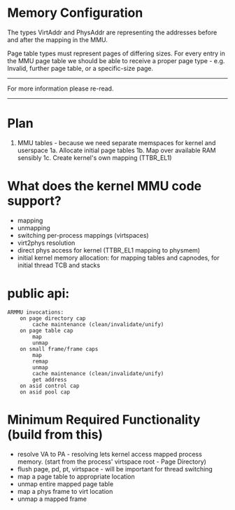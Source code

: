 # Memory Configuration

The types VirtAddr and PhysAddr are representing the addresses before and after the mapping in the MMU.

Page table types must represent pages of differing sizes.
For every entry in the MMU page table we should be able to receive a proper page type - e.g. Invalid, further page table, or
a specific-size page.

----

For more information please re-read.











----

# Plan
1. MMU tables - because we need separate memspaces for kernel and userspace
   1a. Allocate initial page tables
   1b. Map over available RAM sensibly
   1c. Create kernel's own mapping (TTBR_EL1)

# What does the kernel MMU code support?
* mapping
* unmapping
* switching per-process mappings (virtspaces)
* virt2phys resolution
* direct phys access for kernel (TTBR_EL1 mapping to physmem)
* initial kernel memory allocation: for mapping tables and capnodes, for initial thread TCB and stacks

# public api:
    ARMMU invocations:
        on page directory cap
            cache maintenance (clean/invalidate/unify)
        on page table cap
            map
            unmap
        on small frame/frame caps
            map
            remap
            unmap
            cache maintenance (clean/invalidate/unify)
            get address
        on asid control cap
        on asid pool cap


# Minimum Required Functionality (build from this)
* resolve VA to PA - resolving lets kernel access mapped process memory.
  (start from the process' virtspace root - Page Directory)
* flush page, pd, pt, virtspace - will be important for thread switching
* map a page table to appropriate location
* unmap entire mapped page table
* map a phys frame to virt location
* unmap a mapped frame
